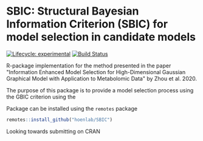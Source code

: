 # SBIC: Structural Bayesian Information Criterion (SBIC) for model selection in candidate models
<!-- badges: start -->
[![Lifecycle: experimental](https://img.shields.io/badge/lifecycle-experimental-orange.svg)](https://www.tidyverse.org/lifecycle/#experimental)
[![Build Status](https://travis-ci.org/hoenlab/SBIC.svg?branch=master)](https://travis-ci.org/hoenlab/SBIC)
<!-- badges: end -->  

R-package implementation for the method presented in the paper "Information Enhanced Model Selection for High-Dimensional Gaussian Graphical Model with Application to Metabolomic Data" by Zhou et al. 2020. 

The purpose of this package is to provide a model selection process using the GBIC criterion using the 


Package can be installed using the `remotes` package
```r
remotes::install_github("hoenlab/SBIC")
```
Looking towards submitting on CRAN
